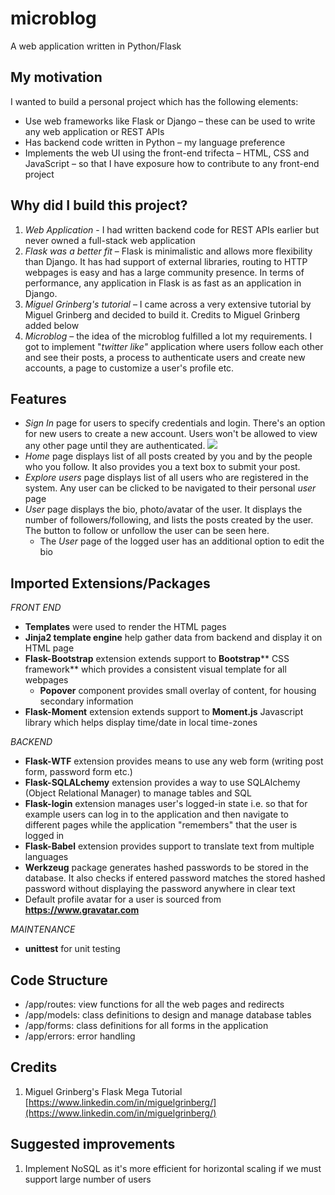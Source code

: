 # microblog
 A web application written in Python/Flask


## My motivation

I wanted to build a personal project which has the following elements:

- Use web frameworks like Flask or Django – these can be used to write any web application or REST APIs
- Has backend code written in Python – my language preference
- Implements the web UI using the front-end trifecta – HTML, CSS and JavaScript – so that I have exposure how to contribute to any front-end project

## Why did I build this project?

1. _Web Application_ - I had written backend code for REST APIs earlier but never owned a full-stack web application
2. _Flask was a better fit_ – Flask is minimalistic and allows more flexibility than Django. It has had support of external libraries, routing to HTTP webpages is easy and has a large community presence. In terms of performance, any application in Flask is as fast as an application in Django.
3. _Miguel Grinberg&#39;s tutorial­_ – I came across a very extensive tutorial by Miguel Grinberg and decided to build it. Credits to Miguel Grinberg added below
4. _Microblog_ – the idea of the microblog fulfilled a lot my requirements. I got to implement &quot;_twitter like&quot;_ application where users follow each other and see their posts, a process to authenticate users and create new accounts, a page to customize a user&#39;s profile etc.

## Features

- _Sign In_ page for users to specify credentials and login. There&#39;s an option for new users to create a new account. Users won&#39;t be allowed to view any other page until they are authenticated.
 ![](RackMultipart20210722-4-1wiqrgd_html_b1139f1e8ab5e7b7.gif)
- _Home_ page displays list of all posts created by you and by the people who you follow. It also provides you a text box to submit your post.
- _Explore users_ page displays list of all users who are registered in the system. Any user can be clicked to be navigated to their personal _user_ page
- _User_ page displays the bio, photo/avatar of the user. It displays the number of followers/following, and lists the posts created by the user. The button to follow or unfollow the user can be seen here.
  - The _User_ page of the logged user has an additional option to edit the bio

## Imported Extensions/Packages

_FRONT END_

- **Templates** were used to render the HTML pages
- **Jinja2 template engine** help gather data from backend and display it on HTML page
- **Flask-Bootstrap** extension extends support to **Bootstrap**** CSS framework** which provides a consistent visual template for all webpages
  - **Popover** component provides small overlay of content, for housing secondary information
- **Flask-Moment** extension extends support to **Moment.js** Javascript library which helps display time/date in local time-zones

_BACKEND_

- **Flask-WTF** extension provides means to use any web form (writing post form, password form etc.)
- **Flask-SQLALchemy** extension provides a way to use SQLAlchemy (Object Relational Manager) to manage tables and SQL
- **Flask-login** extension manages user&#39;s logged-in state i.e. so that for example users can log in to the application and then navigate to different pages while the application &quot;remembers&quot; that the user is logged in
- **Flask-Babel** extension provides support to translate text from multiple languages
- **Werkzeug** package generates hashed passwords to be stored in the database. It also checks if entered password matches the stored hashed password without displaying the password anywhere in clear text
- Default profile avatar for a user is sourced from **https://www.gravatar.com**

_MAINTENANCE_

- **unittest** for unit testing

## Code Structure

- /app/routes: view functions for all the web pages and redirects
- /app/models: class definitions to design and manage database tables
- /app/forms: class definitions for all forms in the application
- /app/errors: error handling

## Credits

1. Miguel Grinberg&#39;s Flask Mega Tutorial [https://www.linkedin.com/in/miguelgrinberg/](https://www.linkedin.com/in/miguelgrinberg/)

## Suggested improvements

1. Implement NoSQL as it&#39;s more efficient for horizontal scaling if we must support large number of users